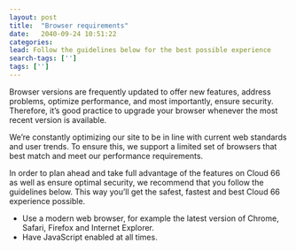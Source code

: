 ```yaml
---
layout: post
title:  "Browser requirements"
date:   2040-09-24 10:51:22
categories:
lead: Follow the guidelines below for the best possible experience
search-tags: ['']
tags: ['']
---
```


Browser versions are frequently updated to offer new features, address problems, optimize performance, and most importantly, ensure security.
Therefore, it’s good practice to upgrade your browser whenever the most recent version is available.

We’re constantly optimizing our site to be in line with current web standards and user trends. To ensure this, we support a limited set of browsers that best match and meet our performance requirements.

In order to plan ahead and take full advantage of the features on Cloud 66 as well as ensure optimal security, we recommend that you follow the guidelines below. This way you’ll get the safest, fastest and best Cloud 66 experience possible.

- Use a modern web browser, for example the latest version of Chrome, Safari, Firefox and Internet Explorer.
- Have JavaScript enabled at all times.

